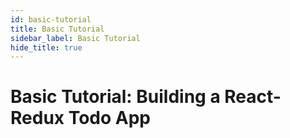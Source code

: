 ```yaml
---
id: basic-tutorial
title: Basic Tutorial
sidebar_label: Basic Tutorial
hide_title: true
---
```


# Basic Tutorial: Building a React-Redux Todo App
